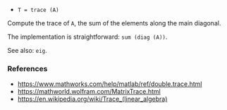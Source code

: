 * `T = trace (A)`

Compute the trace of `A`, the sum of the elements along the main
diagonal.

The implementation is straightforward: `sum (diag (A))`.

See also: `eig`.

### References

* https://www.mathworks.com/help/matlab/ref/double.trace.html
* https://mathworld.wolfram.com/MatrixTrace.html
* https://en.wikipedia.org/wiki/Trace_(linear_algebra)
